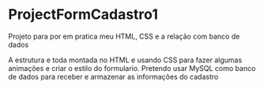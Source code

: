 # ProjectFormCadastro1
Projeto para por em pratica meu HTML, CSS e a relação com banco de dados

A estrutura e toda montada no HTML e usando CSS para fazer algumas animações e criar o estilo do formulario.
Pretendo usar MySQL como banco de dados para receber e armazenar as informações do cadastro
